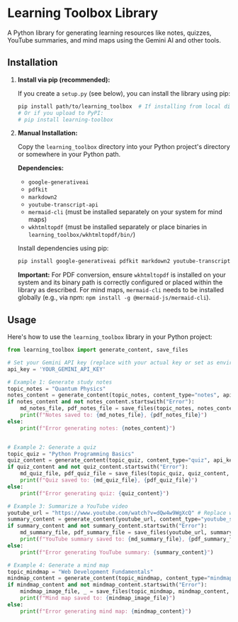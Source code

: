 # Learning Toolbox Library

A Python library for generating learning resources like notes, quizzes, YouTube summaries, and mind maps using the Gemini AI and other tools.

## Installation

1.  **Install via pip (recommended):**

    If you create a `setup.py` (see below), you can install the library using pip:

    ```bash
    pip install path/to/learning_toolbox  # If installing from local directory
    # Or if you upload to PyPI:
    # pip install learning-toolbox
    ```

2.  **Manual Installation:**

    Copy the `learning_toolbox` directory into your Python project's directory or somewhere in your Python path.

    **Dependencies:**

    *   `google-generativeai`
    *   `pdfkit`
    *   `markdown2`
    *   `youtube-transcript-api`
    *   `mermaid-cli` (must be installed separately on your system for mind maps)
    *   `wkhtmltopdf` (must be installed separately or place binaries in `learning_toolbox/wkhtmltopdf/bin/`)

    Install dependencies using pip:

    ```bash
    pip install google-generativeai pdfkit markdown2 youtube-transcript-api
    ```
    **Important:** For PDF conversion, ensure `wkhtmltopdf` is installed on your system and its binary path is correctly configured or placed within the library as described. For mind maps, `mermaid-cli` needs to be installed globally (e.g., via npm: `npm install -g @mermaid-js/mermaid-cli`).

## Usage

Here's how to use the `learning_toolbox` library in your Python project:

```python
from learning_toolbox import generate_content, save_files

# Set your Gemini API key (replace with your actual key or set as environment variable)
api_key = 'YOUR_GEMINI_API_KEY'

# Example 1: Generate study notes
topic_notes = "Quantum Physics"
notes_content = generate_content(topic_notes, content_type="notes", api_key=api_key)
if notes_content and not notes_content.startswith("Error"):
    md_notes_file, pdf_notes_file = save_files(topic_notes, notes_content, content_type="notes", base_dir="./output_resources")
    print(f"Notes saved to: {md_notes_file}, {pdf_notes_file}")
else:
    print(f"Error generating notes: {notes_content}")


# Example 2: Generate a quiz
topic_quiz = "Python Programming Basics"
quiz_content = generate_content(topic_quiz, content_type="quiz", api_key=api_key)
if quiz_content and not quiz_content.startswith("Error"):
    md_quiz_file, pdf_quiz_file = save_files(topic_quiz, quiz_content, content_type="quiz", base_dir="./output_resources")
    print(f"Quiz saved to: {md_quiz_file}, {pdf_quiz_file}")
else:
    print(f"Error generating quiz: {quiz_content}")

# Example 3: Summarize a YouTube video
youtube_url = "https://www.youtube.com/watch?v=dQw4w9WgXcQ" # Replace with a real video URL
summary_content = generate_content(youtube_url, content_type="youtube_summary", api_key=api_key)
if summary_content and not summary_content.startswith("Error"):
    md_summary_file, pdf_summary_file = save_files(youtube_url, summary_content, content_type="youtube_summary", base_dir="./output_resources")
    print(f"YouTube summary saved to: {md_summary_file}, {pdf_summary_file}")
else:
    print(f"Error generating YouTube summary: {summary_content}")

# Example 4: Generate a mind map
topic_mindmap = "Web Development Fundamentals"
mindmap_content = generate_content(topic_mindmap, content_type="mindmap", api_key=api_key)
if mindmap_content and not mindmap_content.startswith("Error"):
    mindmap_image_file, _ = save_files(topic_mindmap, mindmap_content, content_type="mindmap", base_dir="./output_resources") # pdf_file will be None for mindmap
    print(f"Mind map saved to: {mindmap_image_file}")
else:
    print(f"Error generating mind map: {mindmap_content}")